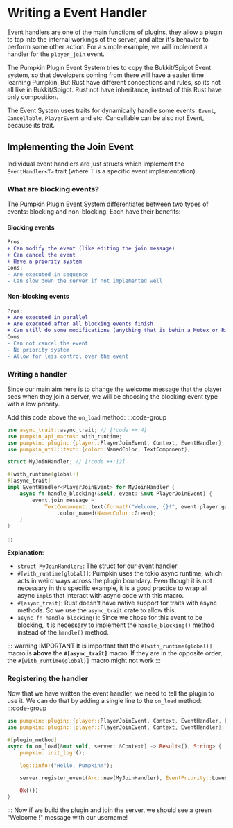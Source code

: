# Writing a Event Handler
Event handlers are one of the main functions of plugins, they allow a plugin to tap into the internal workings of the server, and alter it's behavior to perform some other action. For a simple example, we will implement a handler for the `player_join` event. 

The Pumpkin Plugin Event System tries to copy the Bukkit/Spigot Event system, so that developers coming from there will have a easier time learning Pumpkin.
But Rust have different conceptions and rules, so its not all like in Bukkit/Spigot.
Rust not have inheritance, instead of this Rust have only composition.

The Event System uses traits for dynamically handle some events: `Event`, `Cancellable`, `PlayerEvent` and etc.
Cancellable can be also not Event, because its trait.

## Implementing the Join Event
Individual event handlers are just structs which implement the `EventHandler<T>` trait (where T is a specific event implementation).

### What are blocking events?
The Pumpkin Plugin Event System differentiates between two types of events: blocking and non-blocking. Each have their benefits:
#### Blocking events
```diff
Pros:
+ Can modify the event (like editing the join message)
+ Can cancel the event
+ Have a priority system
Cons:
- Are executed in sequence
- Can slow down the server if not implemented well
```
#### Non-blocking events
```diff
Pros:
+ Are executed in parallel
+ Are executed after all blocking events finish
+ Can still do some modifications (anything that is behin a Mutex or RwLock)
Cons:
- Can not cancel the event
- No priority system
- Allow for less control over the event
```

### Writing a handler
Since our main aim here is to change the welcome message that the player sees when they join a server, we will be choosing the blocking event type with a low priority.

Add this code above the `on_load` method:
:::code-group
```rs [lib.rs]
use async_trait::async_trait; // [!code ++:4]
use pumpkin_api_macros::with_runtime;
use pumpkin::plugin::{player::PlayerJoinEvent, Context, EventHandler};
use pumpkin_util::text::{color::NamedColor, TextComponent};

struct MyJoinHandler; // [!code ++:12]

#[with_runtime(global)]
#[async_trait]
impl EventHandler<PlayerJoinEvent> for MyJoinHandler {
    async fn handle_blocking(&self, event: &mut PlayerJoinEvent) {
        event.join_message =
            TextComponent::text(format!("Welcome, {}!", event.player.gameprofile.name))
                .color_named(NamedColor::Green);
    }
}
```
:::

**Explanation**:
- `struct MyJoinHandler;`: The struct for our event handler
- `#[with_runtime(global)]`: Pumpkin uses the tokio async runtime, which acts in weird ways across the plugin boundary. Even though it is not necessary in this specific example, it is a good practice to wrap all async `impl`s that interact with async code with this macro.
- `#[async_trait]`: Rust doesn't have native support for traits with async methods. So we use the `async_trait` crate to allow this.
- `async fn handle_blocking()`: Since we chose for this event to be blocking, it is necessary to implement the `handle_blocking()` method instead of the `handle()` method.

::: warning IMPORTANT
It is important that the `#[with_runtime(global)]` macro is **above** the **`#[async_trait]`** macro. If they are in the opposite order, the `#[with_runtime(global)]` macro might not work
:::

### Registering the handler
Now that we have written the event handler, we need to tell the plugin to use it. We can do that by adding a single line to the `on_load` method:
:::code-group
```rs [lib.rs]
use pumpkin::plugin::{player::PlayerJoinEvent, Context, EventHandler, EventPriority}; // [!code ++]
use pumpkin::plugin::{player::PlayerJoinEvent, Context, EventHandler}; // [!code --]

#[plugin_method]
async fn on_load(&mut self, server: &Context) -> Result<(), String> {
    pumpkin::init_log!();

    log::info!("Hello, Pumpkin!");

    server.register_event(Arc::new(MyJoinHandler), EventPriority::Lowest, true).await; // [!code ++]

    Ok(())
}
```
:::
Now if we build the plugin and join the server, we should see a green "Welcome !" message with our username!